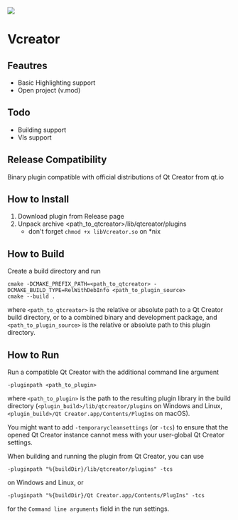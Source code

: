 ![](https://github.com/crackedmind/Vcreator/actions/workflows/build_cmake.yml/badge.svg)

# Vcreator 

## Feautres
- Basic Highlighting support
- Open project (v.mod)

## Todo
- Building support
- Vls support

## Release Compatibility
Binary plugin compatible with official distributions of Qt Creator from qt.io

## How to Install

1. Download plugin from Release page
2. Unpack archive <path_to_qtcreator>/lib/qtcreator/plugins
    * don't forget `chmod +x libVcreator.so` on *nix

## How to Build

Create a build directory and run

    cmake -DCMAKE_PREFIX_PATH=<path_to_qtcreator> -DCMAKE_BUILD_TYPE=RelWithDebInfo <path_to_plugin_source>
    cmake --build .

where `<path_to_qtcreator>` is the relative or absolute path to a Qt Creator build directory, or to
a combined binary and development package, and `<path_to_plugin_source>` is the relative or absolute
path to this plugin directory.

## How to Run

Run a compatible Qt Creator with the additional command line argument

    -pluginpath <path_to_plugin>

where `<path_to_plugin>` is the path to the resulting plugin library in the build directory
(`<plugin_build>/lib/qtcreator/plugins` on Windows and Linux,
`<plugin_build>/Qt Creator.app/Contents/PlugIns` on macOS).

You might want to add `-temporarycleansettings` (or `-tcs`) to ensure that the opened Qt Creator
instance cannot mess with your user-global Qt Creator settings.

When building and running the plugin from Qt Creator, you can use

    -pluginpath "%{buildDir}/lib/qtcreator/plugins" -tcs

on Windows and Linux, or

    -pluginpath "%{buildDir}/Qt Creator.app/Contents/PlugIns" -tcs

for the `Command line arguments` field in the run settings.
